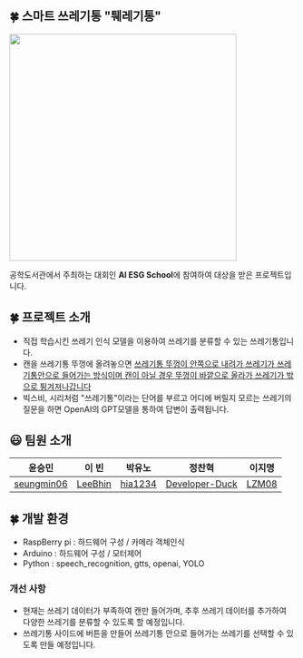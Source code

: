 ## 🍀 스마트 쓰레기통 "퉤레기통"
<img src="https://firebasestorage.googleapis.com/v0/b/microschool-gongdo.appspot.com/o/prod%2Fres%2F2024_AI-ESG-School%2FAI%20ESG%20%E1%84%8F%E1%85%B3%E1%86%AF%E1%84%85%E1%85%A2%E1%84%89%E1%85%B3%20%E1%84%8A%E1%85%A5%E1%86%B7%E1%84%82%E1%85%A6%E1%84%8B%E1%85%B5%E1%86%AF.png?alt=media&token=9326b902-354c-4024-8087-185cc770944c" style="width:400px"> 
<p>공학도서관에서 주최하는 대회인 <b>AI ESG School</b>에 참여하여 대상을 받은 프로젝트입니다.</p>


## 🍀 프로젝트 소개
- 직접 학습시킨 쓰레기 인식 모델을 이용하여 쓰레기를 분류할 수 있는 쓰레기통입니다.
- 캔을 쓰레기통 뚜껑에 올려놓으면 <ins>쓰레기통 뚜껑이 안쪽으로 내려가 쓰레기가 쓰레기통안으로 들어가는 방식이며 캔이 아닐 경우 뚜껑이 바깥으로 올라가 쓰레기가 밖으로 튕겨져나갑니다 </ins>
- 빅스비, 시리처럼 "쓰레기통"이라는 단어를 부르고 어디에 버릴지 모르는 쓰레기의 질문을 하면 OpenAI의 GPT모델을 통하여 답변이 출력됩니다.






## 😃 팀원 소개
|윤승민|이 빈|박유노|정찬혁|이지명|
|------|---|---|---|---|
|<a href="https://github.com/seungmin06">seungmin06</a>|<a href="https://github.com/LeeBhin">LeeBhin</a>|<a href="https://github.com/hia1234">hia1234</a>|<a href="https://github.com/Developer-Duck">Developer-Duck</a>|<a href="https://github.com/LZM08">LZM08</a>|


## 🍀 개발 환경
- RaspBerry pi : 하드웨어 구성 / 카메라 객체인식
- Arduino : 하드웨어 구성 / 모터제어
- Python : speech_recognition, gtts, openai, YOLO
  

### 개선 사항
- 현재는 쓰레기 데이터가 부족하여 캔만 들어가며, 추후 쓰레기 데이터를 추가하여 다양한 쓰레기를 분류할 수 있도록 할 예정입니다.
- 쓰레기통 사이드에 버튼을 만들어 쓰레기통 안으로 들어가는 쓰레기를 선택할 수 있도록 만들 예정입니다.
